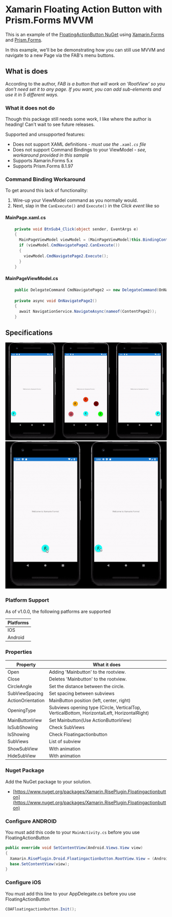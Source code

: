 # Xamarin Floating Action Button with Prism.Forms MVVM

This is an example of the [FloatingActionButton NuGet](https://github.com/cemozguraA/Xamarin.RisePlugin.Floatingactionbutton) using [Xamarin.Forms](https://dotnet.microsoft.com/apps/xamarin/xamarin-forms) and [Prism.Forms](https://github.com/PrismLibrary/Prism).

In this example, we'll be be demonstrating how you can still use MVVM and navigate to a new Page via the FAB's menu buttons.

## What is does

According to the author, _FAB is a button that will work on 'RootView' so you don't need set it to any page. If you want, you can add sub-elements and use it in 5 different ways._

### What it does not do

Though this package still needs some work, I like where the author is heading!  Can't wait to see future releases.

Supported and unsupported features:

* Does not support XAML definitions - _must use the `.xaml.cs` file_
* Does not support Command Bindings to your ViewModel - _see, workaround provided in this sample_
* Supports Xamarin.Forms 5.x
* Supports Prism.Forms 8.1.97

### Command Binding Workaround

To get around this lack of functionality:

1. Wire-up your ViewModel command as you normally would.
2. Next, slap in the ``CanExecute()`` and ``Execute()`` in the _Click event_ like so

#### MainPage.xaml.cs

```cs
    private void BtnSub4_Click(object sender, EventArgs e)
    {
      MainPageViewModel viewModel = (MainPageViewModel)this.BindingContext;
      if (viewModel.CmdNavigatePage2.CanExecute())
      {
        viewModel.CmdNavigatePage2.Execute();
      }
    }
```

#### MainPageViewModel.cs

```cs
    public DelegateCommand CmdNavigatePage2 => new DelegateCommand(OnNavigatePage2);

    private async void OnNavigatePage2()
    {
      await NavigationService.NavigateAsync(nameof(ContentPage2));
    }
```

## Specifications

![Circle Group](https://github.com/DamianSuess/Learn.FloatingActionButton/blob/master/docs/CircleDroidGroup.gif?raw=true)
![Vertical and Horizontal group](https://github.com/DamianSuess/Learn.FloatingActionButton/blob/master/docs/VerticalHorizDroid.gif?raw=true)

### Platform Support

As of v1.0.0, the following patforms are supported

| Platforms  |
| ------------- |
| IOS  |
| Android  |

### Properties

| Property  | What it does |
| ------------- | ------------|
| Open  | Adding 'Mainbutton' to the rootview. |
| Close  | Deletes 'Mainbutton' to the rootview. |
| CircleAngle  | Set the distance between the circle. |
| SubViewSpacing  | Set spacing between subviews |
| ActionOrientation  | MainButton position (left, center, right)|
| OpeningType  | Subviews opening type (Circle, VerticalTop, VerticalBottom, HorizontalLeft, HorizontalRight)|
| MainButtonView  | Set Mainbutton(Use ActionButtonView)|
| IsSubShowing  | Check SubViews|
| IsShowing  | Check Floatingactionbutton|
| SubViews  | List of subview |
| ShowSubView  | With animation |
| HideSubView  | With animation |

### Nuget Package

Add the NuGet package to your solution.

* [https://www.nuget.org/packages/Xamarin.RisePlugin.Floatingactionbutton](https://www.nuget.org/packages/Xamarin.RisePlugin.Floatingactionbutton)

### Configure ANDROID

You must add this code to your ``MainActivity.cs`` before you use FloatingActionButton

```csharp
public override void SetContentView(Android.Views.View view)
{
  Xamarin.RisePlugin.Droid.Floatingactionbutton.RootView.View = (Android.Widget.RelativeLayout)view;
  base.SetContentView(view);
}
```

### Configure iOS

You must add this line to your AppDelegate.cs before you use FloatingActionButton

```csharp
COAFloatingactionbutton.Init();
```
